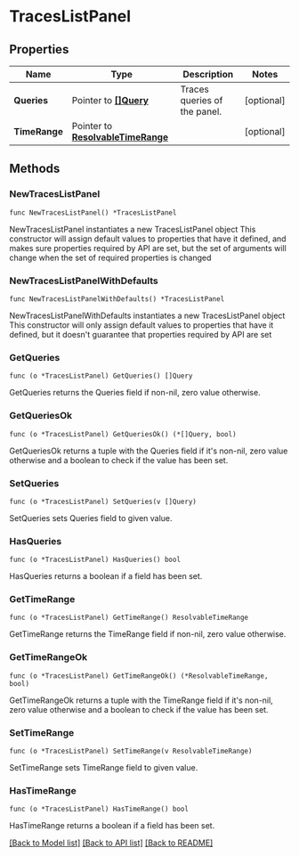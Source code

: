 # TracesListPanel

## Properties

Name | Type | Description | Notes
------------ | ------------- | ------------- | -------------
**Queries** | Pointer to [**[]Query**](Query.md) | Traces queries of the panel. | [optional] 
**TimeRange** | Pointer to [**ResolvableTimeRange**](ResolvableTimeRange.md) |  | [optional] 

## Methods

### NewTracesListPanel

`func NewTracesListPanel() *TracesListPanel`

NewTracesListPanel instantiates a new TracesListPanel object
This constructor will assign default values to properties that have it defined,
and makes sure properties required by API are set, but the set of arguments
will change when the set of required properties is changed

### NewTracesListPanelWithDefaults

`func NewTracesListPanelWithDefaults() *TracesListPanel`

NewTracesListPanelWithDefaults instantiates a new TracesListPanel object
This constructor will only assign default values to properties that have it defined,
but it doesn't guarantee that properties required by API are set

### GetQueries

`func (o *TracesListPanel) GetQueries() []Query`

GetQueries returns the Queries field if non-nil, zero value otherwise.

### GetQueriesOk

`func (o *TracesListPanel) GetQueriesOk() (*[]Query, bool)`

GetQueriesOk returns a tuple with the Queries field if it's non-nil, zero value otherwise
and a boolean to check if the value has been set.

### SetQueries

`func (o *TracesListPanel) SetQueries(v []Query)`

SetQueries sets Queries field to given value.

### HasQueries

`func (o *TracesListPanel) HasQueries() bool`

HasQueries returns a boolean if a field has been set.

### GetTimeRange

`func (o *TracesListPanel) GetTimeRange() ResolvableTimeRange`

GetTimeRange returns the TimeRange field if non-nil, zero value otherwise.

### GetTimeRangeOk

`func (o *TracesListPanel) GetTimeRangeOk() (*ResolvableTimeRange, bool)`

GetTimeRangeOk returns a tuple with the TimeRange field if it's non-nil, zero value otherwise
and a boolean to check if the value has been set.

### SetTimeRange

`func (o *TracesListPanel) SetTimeRange(v ResolvableTimeRange)`

SetTimeRange sets TimeRange field to given value.

### HasTimeRange

`func (o *TracesListPanel) HasTimeRange() bool`

HasTimeRange returns a boolean if a field has been set.


[[Back to Model list]](../README.md#documentation-for-models) [[Back to API list]](../README.md#documentation-for-api-endpoints) [[Back to README]](../README.md)


